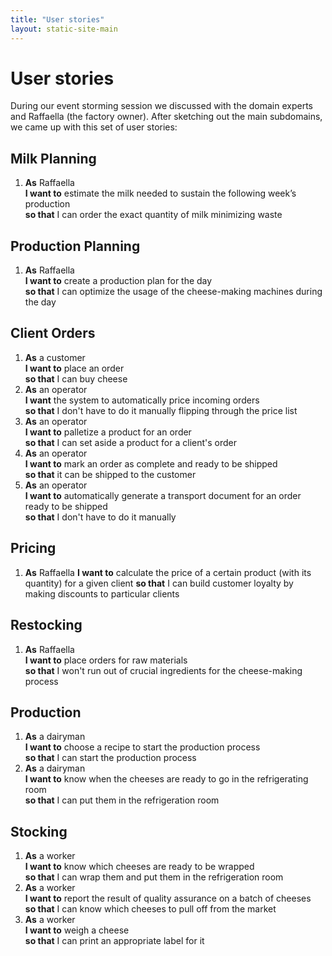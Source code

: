 ```yaml
---
title: "User stories"
layout: static-site-main
---
```


# User stories
During our event storming session we discussed with the domain experts and Raffaella
(the factory owner). After sketching out the main subdomains, we came up with this set of user
stories:

## Milk Planning
1. **As** Raffaella  
   **I want to** estimate the milk needed to sustain the following week’s production  
   **so that** I can order the exact quantity of milk minimizing waste

## Production Planning
1. **As** Raffaella  
   **I want to** create a production plan for the day  
   **so that** I can optimize the usage of the cheese-making machines during the day

## Client Orders
1. **As** a customer  
   **I want to** place an order   
   **so that** I can buy cheese
2. **As** an operator  
   **I want** the system to automatically price incoming orders  
   **so that** I don't have to do it manually flipping through the price list
3. **As** an operator  
   **I want to** palletize a product for an order  
   **so that** I can set aside a product for a client's order
4. **As** an operator  
   **I want to** mark an order as complete and ready to be shipped   
   **so that** it can be shipped to the customer
5. **As** an operator  
   **I want to** automatically generate a transport document for an order ready to be shipped  
   **so that** I don't have to do it manually

## Pricing
1. **As** Raffaella
   **I want to** calculate the price of a certain product (with its quantity) for a given client
   **so that** I can build customer loyalty by making discounts to particular clients

## Restocking
1. **As** Raffaella  
   **I want to** place orders for raw materials  
   **so that** I won't run out of crucial ingredients for the cheese-making process

## Production
1. **As** a dairyman  
   **I want to** choose a recipe to start the production process  
   **so that** I can start the production process  
2. **As** a dairyman  
   **I want to** know when the cheeses are ready to go in the refrigerating room  
   **so that** I can put them in the refrigeration room  

## Stocking
1. **As** a worker  
   **I want to** know which cheeses are ready to be wrapped  
   **so that** I can wrap them and put them in the refrigeration room
2. **As** a worker  
   **I want to** report the result of quality assurance on a batch of cheeses  
   **so that** I can know which cheeses to pull off from the market
3. **As** a worker  
   **I want to** weigh a cheese  
   **so that** I can print an appropriate label for it
